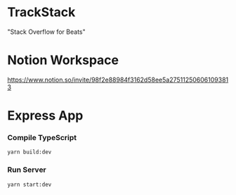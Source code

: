 # TrackStack
"Stack Overflow for Beats" 

# Notion Workspace

https://www.notion.so/invite/98f2e88984f3162d58ee5a275112506061093813

# Express App

###  Compile TypeScript

`yarn build:dev`

### Run Server

`yarn start:dev`

